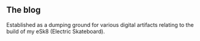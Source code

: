 ## The blog
Established as a dumping ground for various digital artifacts relating to the build of my eSk8 (Electric Skateboard).



